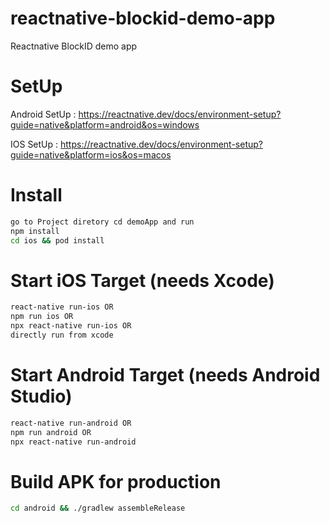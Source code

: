 # reactnative-blockid-demo-app
Reactnative BlockID demo app

# SetUp

Android SetUp : https://reactnative.dev/docs/environment-setup?guide=native&platform=android&os=windows

IOS SetUp : https://reactnative.dev/docs/environment-setup?guide=native&platform=ios&os=macos


# Install
```bash
go to Project diretory cd demoApp and run
npm install
cd ios && pod install
```

# Start iOS Target (needs Xcode)
```bash
react-native run-ios OR
npm run ios OR
npx react-native run-ios OR
directly run from xcode
```

# Start Android Target (needs Android Studio)
```bash
react-native run-android OR
npm run android OR
npx react-native run-android
```

# Build APK for production
```bash
cd android && ./gradlew assembleRelease
```
